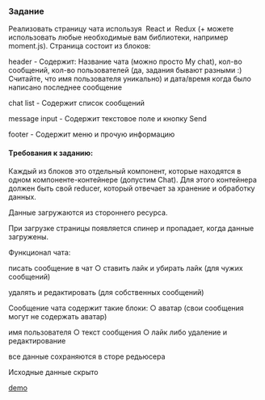 ### Задание 

Реализовать страницу чата используя ​ React​ и ​ Redux​ (+ можете использовать любые необходимые вам библиотеки, например moment.js). Страница состоит из блоков: 

header - Содержит: Название чата (можно просто My chat), кол-во сообщений, кол-во пользователей (да, задания бывают разными :) Считайте, что имя пользователя уникально) и дата/время когда было написано последнее сообщение 

chat list - Содержит список сообщений 

message input - Содержит текстовое поле и кнопку Send 

footer - Содержит меню и прочую информацию 
 
 
#### Tребования к заданию: 

 Каждый из блоков это отдельный компонент, которые находятся в одном компоненте-контейнере (допустим Chat). Для этого контейнера должен быть свой reducer, который отвечает за хранение и обработку данных. 

Данные загружаются из стороннего ресурса.

При загрузке страницы появляется спинер и пропадает, когда данные загружены. 

 Функционал чата:  

писать сообщение в чат ○ ставить лайк и убирать лайк (для чужих сообщений) 

удалять и редактировать (для собственных сообщений) 

 Сообщение чата содержит такие блоки: ○ аватар (свои сообщения могут не содержать аватар) 

 имя пользователя ○ текст сообщения ○ лайк либо удаление и редактирование 

 все данные сохраняются в сторе редьюсера 

Исходные данные скрыто

[demo](https://milaeva.github.io/test_chat/)